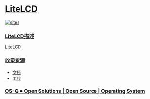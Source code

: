 ﻿# [LiteLCD](https://github.com/OS-Q/W20)

[![sites](http://182.61.61.133/link/resources/OSQ.png)](http://www.OS-Q.com)

### [LiteLCD描述](https://github.com/OS-Q/W20/wiki)

[LiteLCD](https://github.com/OS-Q/W20)

### [收录资源](https://github.com/OS-Q/)

* [文档](docs/)
* [工程](project/)

### [OS-Q = Open Solutions | Open Source | Operating System ](http://www.OS-Q.com/LiteLCD)
